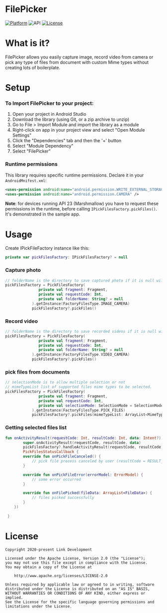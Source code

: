 # **FilePicker**
[![Platform](https://img.shields.io/badge/platform-android-brightgreen.svg)](https://developer.android.com/index.html)
![API](https://img.shields.io/badge/Min--SDK-21-yellowgreen)
[![License](https://img.shields.io/badge/license-Apache%202.0-blue.svg)](http://www.apache.org/licenses/LICENSE-2.0)
# **What is it?**
FilePicker allows you easily capture image, record video from camera or pick any type of files from document with custom Mime types without creating lots of boilerplate.

# **Setup**

### To Import FilePicker to your project:
1. Open your project in Android Studio
2. Download the library (using Git, or a zip archive to unzip)
3. Go to File > Import Module and import the library as a module
4. Right-click on app in your project view and select "Open Module Settings"
5. Click the "Dependencies" tab and then the '+' button
6. Select "Module Dependency"
7. Select "FilePicker"

### Runtime permissions
This library requires specific runtime permissions. Declare it in your `AndroidMnifest.xml`:
```xml
<uses-permission android:name="android.permission.WRITE_EXTERNAL_STORAGE" />
<uses-permission android:name="android.permission.CAMERA" />
```
**Note**: for devices running API 23 (Marshmallow) you have to request these permissions in the runtime, before calling `IPickFilesFactory.pickFiles()`. It's demonstrated in the sample app.

# **Usage**

Create IPickFileFactory instance like this:
```kotlin
private var pickFilesFactory: IPickFilesFactory? = null
```
### Capture photo
```kotlin
// folderName is the directory to save captured photo if it is null will save file in default directory.
pickFilesFactory = PickFilesFactory(
               private val fragment: Fragment,
               private val requestCode: Int,
               private val folderName: String? = null
            ).getInstance(FactoryFilesType.IMAGE_CAMERA)
            pickFilesFactory?.pickFiles()
```

### Record video
```kotlin
// folderName is the directory to save recorded videos if it is null will save file in default directory.
pickFilesFactory = PickFilesFactory(
               private val fragment: Fragment,
               private val requestCode: Int,
               private val folderName: String? = null
            ).getInstance(FactoryFilesType.VIDEO_CAMERA)
            pickFilesFactory?.pickFiles()
```
### pick files from documents
```kotlin
// selectionMode is to allow multiple selection or not
// mimeTypeList list of supported files mime types to be selected.
pickFilesFactory = PickFilesFactory(
               private val fragment: Fragment,
               private val requestCode: Int,
               private val selectionMode: SelectionMode = SelectionMode.SINGLE
            ).getInstance(FactoryFilesType.PICK_FILES)
            pickFilesFactory?.pickFiles(mimeTypeList: ArrayList<MimeType> = arrayListOf(MimeType.ALL_FILES))
```
### Getting selected files list
```kotlin
fun onActivityResult(requestCode: Int, resultCode: Int, data: Intent?) {
        super.onActivityResult(requestCode, resultCode, data)
        pickFilesFactory?.handleActivityResult(requestCode, resultCode, data, object :
        PickFilesStatusCallback {
        override fun onPickFileCanceled() {
            // pick file process canceled by user (resultCode = RESULT_CANCELED)
        }

        override fun onPickFileError(errorModel: ErrorModel) {
            // some error occurred
        }

        override fun onFilePicked(fileData: ArrayList<FileData>) {
            // files picked successfully 
        }
    })
                
 }
```
# **License**
    Copyright 2020-present Link Development

    Licensed under the Apache License, Version 2.0 (the "License");
    you may not use this file except in compliance with the License.
    You may obtain a copy of the License at

        http://www.apache.org/licenses/LICENSE-2.0

    Unless required by applicable law or agreed to in writing, software
    distributed under the License is distributed on an "AS IS" BASIS,
    WITHOUT WARRANTIES OR CONDITIONS OF ANY KIND, either express or implied.
    See the License for the specific language governing permissions and
    limitations under the License.
 